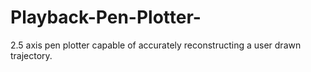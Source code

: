 # Playback-Pen-Plotter-
2.5 axis pen plotter capable of accurately reconstructing a user drawn trajectory. 
